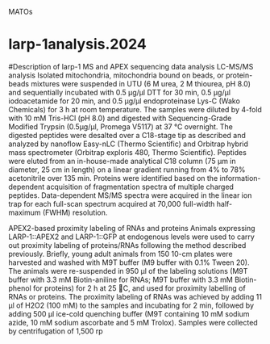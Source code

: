 MATOs
# larp-1analysis.2024
#Description of larp-1 MS and APEX sequencing data analysis
LC-MS/MS analysis 
Isolated mitochondria, mitochondria bound on beads, or protein-beads mixtures were suspended in UTU (6 M urea, 2 M thiourea, pH 8.0) and sequentially incubated with 0.5 µg/µl DTT for 30 min, 0.5 µg/µl iodoacetamide for 20 min, and 0.5 µg/µl endoproteinase Lys-C (Wako Chemicals) for 3 h at room temperature. The samples were diluted by 4-fold with 10 mM Tris-HCl (pH 8.0) and digested with Sequencing-Grade Modified Trypsin (0.5µg/µl, Promega V5117) at 37 °C overnight. The digested peptides were desalted over a C18-stage tip as described and analyzed by nanoflow Easy-nLC (Thermo Scientific) and Orbitrap hybrid mass spectrometer (Orbitrap exploris 480, Thermo Scientific). Peptides were eluted from an in-house-made analytical C18 column (75 µm in diameter, 25 cm in length) on a linear gradient running from 4% to 78% acetonitrile over 135 min. Proteins were identified based on the information-dependent acquisition of fragmentation spectra of multiple charged peptides. Data-dependent MS/MS spectra were acquired in the linear ion trap for each full-scan spectrum acquired at 70,000 full-width half-maximum (FWHM) resolution.

APEX2-based proximity labeling of RNAs and proteins 
Animals expressing LARP-1::APEX2 and LARP-1::GFP at endogenous levels were used to carry out proximity labeling of proteins/RNAs following the method described previously. Briefly, young adult animals from 150 10-cm plates were harvested and washed with M9T buffer (M9 buffer with 0.1% Tween 20). The animals were re-suspended in 950 μl of the labeling solutions (M9T buffer with 3.3 mM Biotin-aniline for RNAs; M9T buffer with 3.3 mM Biotin-phenol for proteins) for 2 h at 25 C, and used for proximity labelling of RNAs or proteins.
    The proximity labeling of RNAs was achieved by adding 11 μl of H2O2 (100 mM) to the samples and incubating for 2 min, followed by adding 500 μl ice-cold quenching buffer (M9T containing 10 mM sodium azide, 10 mM sodium ascorbate and 5 mM Trolox). Samples were collected by centrifugation of 1,500 rp
  
